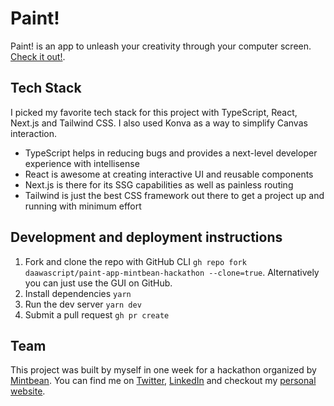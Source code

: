 # Paint!

Paint! is an app to unleash your creativity through your computer screen. [Check it out!](https://paint-app.theoleveque.com).

## Tech Stack

I picked my favorite tech stack for this project with TypeScript, React, Next.js and Tailwind CSS. I also used Konva as a way to simplify Canvas interaction.

- TypeScript helps in reducing bugs and provides a next-level developer experience with intellisense
- React is awesome at creating interactive UI and reusable components
- Next.js is there for its SSG capabilities as well as painless routing
- Tailwind is just the best CSS framework out there to get a project up and running with minimum effort

## Development and deployment instructions

1. Fork and clone the repo with GitHub CLI `gh repo fork daawascript/paint-app-mintbean-hackathon --clone=true`. Alternatively you can just use the GUI on GitHub.
2. Install dependencies `yarn`
3. Run the dev server `yarn dev`
4. Submit a pull request `gh pr create`

## Team

This project was built by myself in one week for a hackathon organized by [Mintbean](https://mintbean.io).
You can find me on [Twitter](https://twitter.com/daawascript), [LinkedIn](https://linked.com/in/theoleveque) and checkout my [personal website](https://www.theoleveque.com).
